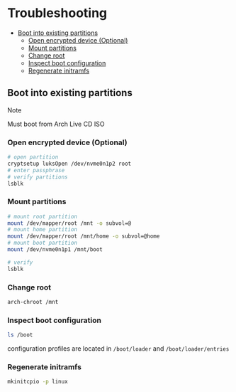 # Troubleshooting

<!-- vim-markdown-toc GFM -->

* [Boot into existing partitions](#boot-into-existing-partitions)
  * [Open encrypted device (Optional)](#open-encrypted-device-optional)
  * [Mount partitions](#mount-partitions)
  * [Change root](#change-root)
  * [Inspect boot configuration](#inspect-boot-configuration)
  * [Regenerate initramfs](#regenerate-initramfs)

<!-- vim-markdown-toc -->

## Boot into existing partitions

> [!NOTE]
> Must boot from Arch Live CD ISO

### Open encrypted device (Optional)

```bash
# open partition
cryptsetup luksOpen /dev/nvme0n1p2 root
# enter passphrase
# verify partitions
lsblk
```

### Mount partitions

```bash
# mount root partition
mount /dev/mapper/root /mnt -o subvol=@
# mount home partition
mount /dev/mapper/root /mnt/home -o subvol=@home
# mount boot partition
mount /dev/nvme0n1p1 /mnt/boot

# verify
lsblk
```

### Change root

```bash
arch-chroot /mnt
```

### Inspect boot configuration

```bash
ls /boot
```

configuration profiles are located in `/boot/loader` and `/boot/loader/entries`

### Regenerate initramfs

```bash
mkinitcpio -p linux
```
